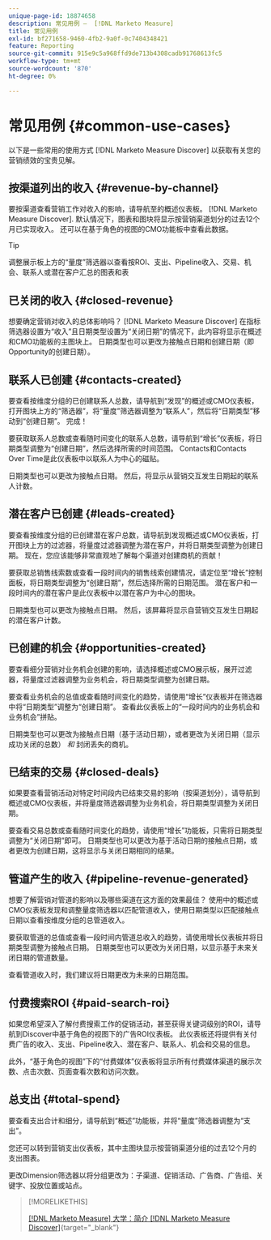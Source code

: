 ```yaml
---
unique-page-id: 18874658
description: 常见用例 —  [!DNL Marketo Measure]
title: 常见用例
exl-id: bf271658-9460-4fb2-9a0f-0c7404348421
feature: Reporting
source-git-commit: 915e9c5a968ffd9de713b4308cadb91768613fc5
workflow-type: tm+mt
source-wordcount: '870'
ht-degree: 0%

---
```


# 常见用例 {#common-use-cases}

以下是一些常用的使用方式 [!DNL Marketo Measure Discover] 以获取有关您的营销绩效的宝贵见解。

## 按渠道列出的收入 {#revenue-by-channel}

要按渠道查看营销工作对收入的影响，请导航至的概述仪表板。 [!DNL Marketo Measure Discover]. 默认情况下，图表和图块将显示按营销渠道划分的过去12个月已实现收入。 还可以在基于角色的视图的CMO功能板中查看此数据。

>[!TIP]
>
>调整展示板上方的“量度”筛选器以查看按ROI、支出、Pipeline收入、交易、机会、联系人或潜在客户汇总的图表和表

## 已关闭的收入 {#closed-revenue}

想要确定营销对收入的总体影响吗？ [!DNL Marketo Measure Discover] 在指标筛选器设置为“收入”且日期类型设置为“关闭日期”的情况下，此内容将显示在概述和CMO功能板的主图块上。 日期类型也可以更改为接触点日期和创建日期（即Opportunity的创建日期）。

## 联系人已创建 {#contacts-created}

要查看按维度分组的已创建联系人总数，请导航到“发现”的概述或CMO仪表板，打开图块上方的“筛选器”，将“量度”筛选器调整为“联系人”，然后将“日期类型”移动到“创建日期”。 完成！

要获取联系人总数或查看随时间变化的联系人总数，请导航到“增长”仪表板，将日期类型调整为“创建日期”，然后选择所需的时间范围。 Contacts和Contacts Over Time是此仪表板中以联系人为中心的磁贴。

日期类型也可以更改为接触点日期。 然后，将显示从营销交互发生日期起的联系人计数。

## 潜在客户已创建 {#leads-created}

要查看按维度分组的已创建潜在客户总数，请导航到发现概述或CMO仪表板，打开图块上方的过滤器，将量度过滤器调整为潜在客户，并将日期类型调整为创建日期。 现在，您应该能够非常直观地了解每个渠道对创建商机的贡献！

要获取总销售线索数或查看一段时间内的销售线索创建情况，请定位至“增长”控制面板，将日期类型调整为“创建日期”，然后选择所需的日期范围。 潜在客户和一段时间内的潜在客户是此仪表板中以潜在客户为中心的图块。

日期类型也可以更改为接触点日期。 然后，该屏幕将显示自营销交互发生日期起的潜在客户计数。

## 已创建的机会 {#opportunities-created}

要查看细分营销对业务机会创建的影响，请选择概述或CMO展示板，展开过滤器，将量度过滤器调整为业务机会，将日期类型调整为创建日期。

要查看业务机会的总值或查看随时间变化的趋势，请使用“增长”仪表板并在筛选器中将“日期类型”调整为“创建日期”。 查看此仪表板上的“一段时间内的业务机会和业务机会”拼贴。

日期类型也可以更改为接触点日期（基于活动日期），或者更改为关闭日期（显示成功关闭的总数） _和_ 封闭丢失的商机。

## 已结束的交易 {#closed-deals}

如果要查看营销活动对特定时间段内已结束交易的影响（按渠道划分），请导航到概述或CMO仪表板，并将量度筛选器调整为业务机会，将日期类型调整为关闭日期。

要查看交易总数或查看随时间变化的趋势，请使用“增长”功能板，只需将日期类型调整为“关闭日期”即可。 日期类型也可以更改为基于活动日期的接触点日期，或者更改为创建日期，这将显示与关闭日期相同的结果。

## 管道产生的收入 {#pipeline-revenue-generated}

想要了解营销对管道的影响以及哪些渠道在这方面的效果最佳？ 使用中的概述或CMO仪表板发现和调整量度筛选器以匹配管道收入，使用日期类型以匹配接触点日期以查看按维度分组的总管道收入。

要获取管道的总值或查看一段时间内管道总收入的趋势，请使用增长仪表板并将日期类型调整为接触点日期。 日期类型也可以更改为关闭日期，以显示基于未来关闭日期的管道数量。

查看管道收入时，我们建议将日期更改为未来的日期范围。

## 付费搜索ROI {#paid-search-roi}

如果您希望深入了解付费搜索工作的促销活动，甚至获得关键词级别的ROI，请导航到Discover中基于角色的视图下的广告ROI仪表板。 此仪表板还将提供有关付费广告的收入、支出、Pipeline收入、潜在客户、联系人、机会和交易的信息。

此外，“基于角色的视图”下的“付费媒体”仪表板将显示所有付费媒体渠道的展示次数、点击次数、页面查看次数和访问次数。

## 总支出 {#total-spend}

要查看支出合计和细分，请导航到“概述”功能板，并将“量度”筛选器调整为“支出”。

您还可以转到营销支出仪表板，其中主图块显示按营销渠道分组的过去12个月的支出图表。

更改Dimension筛选器以将分组更改为：子渠道、促销活动、广告商、广告组、关键字、投放位置或站点。

>[!MORELIKETHIS]
>
>[[!DNL Marketo Measure] 大学：简介 [!DNL Marketo Measure Discover]](https://universityonline.marketo.com/courses/bizible-discover/#/page/5c645586a7863a73ad3b23e6){target="_blank"}
